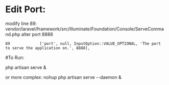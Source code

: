 # Edit Port:
modify line 89: vendor/laravel/framework/src/Illuminate/Foundation/Console/ServeCommand.php alter port 8888

`89             ['port', null, InputOption::VALUE_OPTIONAL, 'The port to serve the application on.', 8888],`

#To Run:

php artisan serve &

or more complex:  nohup php artisan serve --daemon &

